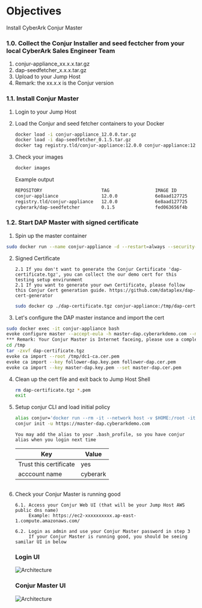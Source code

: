 # Objectives
Install CyberArk Conjur Master

### 1.0. Collect the Conjur Installer and seed fectcher from your local CyberArk Sales Engineer Team
1. conjur-appliance_xx.x.x.tar.gz
2. dap-seedfetcher_x.x.x.tar.gz
3. Upload to your Jump Host
4. Remark: the xx.x.x is the Conjur version
   
### 1.1. Install Conjur Master

1. Login to your Jump Host
2. Load the Conjur and seed fetcher containers to your Docker
   ```bash
   docker load -i conjur-appliance_12.0.0.tar.gz
   docker load -i dap-seedfetcher_0.1.5.tar.gz
   docker tag registry.tld/conjur-appliance:12.0.0 conjur-appliance:12.0.0
   ```
3. Check your images
   ```bash
   docker images
   ```
   
   Example output
   ```bash
   REPOSITORY                      TAG                 IMAGE ID            CREATED             SIZE
   conjur-appliance                12.0.0              6e8aad127725        2 months ago        1.19GB
   registry.tld/conjur-appliance   12.0.0              6e8aad127725        2 months ago        1.19GB
   cyberark/dap-seedfetcher        0.1.5               fed063656f4b        8 months ago        30MB
   ```
### 1.2. Start DAP Master with signed certificate

1. Spin up the master container
```bash
sudo docker run --name conjur-appliance -d --restart=always --security-opt seccomp:unconfined -p "443:443" -p "636:636" -p "5432:5432" -p "1999:1999" conjur-appliance:12.0.0
```

2. Signed Certificate
   ```
   2.1 If you don't want to generate the Conjur Certificate 'dap-certificate.tgz', you can collect the our demo cert for this testing setup envirunment
   2.1 If you want to generate your own Certificate, please follow this Conjur Cert generation guide. https://github.com/dataplex/dap-cert-generator
   ```
   
   ```bash
   sudo docker cp ./dap-certificate.tgz conjur-appliance:/tmp/dap-certificate.tgz
   ```

3.	Let's configure the DAP master instance and import the cert
   ```bash
   sudo docker exec -it conjur-appliance bash
   evoke configure master --accept-eula -h master-dap.cyberarkdemo.com --master-altnames "master-dap.cyberarkdemo.com" -p <your design password> cyberark
   *** Remark: Your Conjur Master is Internet faceing, please use a complex enough password for the Conjur Master <your design password>
   cd /tmp
   tar -zxvf dap-certificate.tgz
   evoke ca import --root /tmp/dc1-ca.cer.pem
   evoke ca import --key follower-dap.key.pem follower-dap.cer.pem
   evoke ca import --key master-dap.key.pem --set master-dap.cer.pem
   ```

4. Clean up the cert file and exit back to Jump Host Shell
   ```bash
   rm dap-certificate.tgz *.pem
   exit
   ```

5. Setup conjur CLI and load initial policy

   ```bash
   alias conjur='docker run --rm -it --network host -v $HOME:/root -it cyberark/conjur-cli:5'
   conjur init -u https://master-dap.cyberarkdemo.com
   ```
   ```
   You may add the alias to your .bash_profile, so you have conjur alias when you login next time
   ```
   
   Key|Value
   ---|-----
   Trust this certificate|yes
   acccount name|cyberark
   ```
   
6. Check your Conjur Master is running good
   ```
   6.1. Access your Conjur Web UI (that will be your Jump Host AWS public dns name)
        Example: https://ec2-xxxxxxxxxx.ap-east-1.compute.amazonaws.com/
        
   6.2. Login as admin and use your Conjur Master password in step 3
        If your Conjur Master is running good, you should be seeing samilar UI in below
   ```
   
   ### Login UI
   ![Architecture](https://github.com/ivanckleecity/CyberArk-DAP-EKS-Lap-2021/blob/main/images/04-ConjurLoginUI.JPG)
   
   ### Conjur Master UI
   ![Architecture](https://github.com/ivanckleecity/CyberArk-DAP-EKS-Lap-2021/blob/main/images/04-ConjurLandingPage.JPG)

